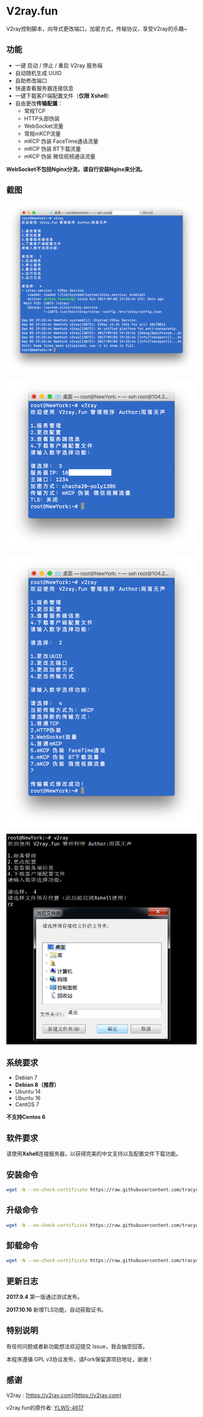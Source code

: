# V2ray.fun
V2ray控制脚本，向导式更改端口，加密方式，传输协议，享受V2ray的乐趣~

## 功能

- 一键 启动 / 停止 / 重启 V2ray 服务端
- 自动随机生成 UUID
- 自助修改端口
- 快速查看服务器连接信息
- 一键下载客户端配置文件（**仅限 Xshell**）
- 自由更改**传输配置**：
  - 常规TCP
  - HTTP头部伪装
  - WebSocket流量
  - 常规mKCP流量
  - mKCP 伪装 FaceTime通话流量
  - mKCP 伪装 BT下载流量
  - mKCP 伪装 微信视频通话流量

**WebSocket不包括Nginx分流，请自行安装Nginx来分流。**

## 截图

![1](1.png)

![2](2.png)

![3](3.png)

![4](4.png)

## 系统要求

- Debian 7 
- **Debian 8（推荐）**
- Ubuntu 14 
- Ubuntu 16 
- CentOS 7

**不支持Centos 6**

## 软件要求

请使用**Xshell**连接服务器，以获得完美的中文支持以及配置文件下载功能。

## 安装命令

```bash
wget -N --no-check-certificate https://raw.githubusercontent.com/tracyone/v2ray.fun/master/install.sh && bash install.sh
```

## 升级命令
```bash
wget -N --no-check-certificate https://raw.githubusercontent.com/tracyone/v2ray.fun/master/upgrade.sh && bash upgrade.sh && rm -rf upgrade.sh
```

## 卸载命令
```bash
wget -N --no-check-certificate https://raw.githubusercontent.com/tracyone/v2ray.fun/master/uninstall.sh && bash uninstall.sh
```

## 更新日志

**2017.9.4**
第一版通过测试发布。

**2017.10.16**
新增TLS功能，自动获取证书。

## 特别说明

有任何问题或者新功能想法欢迎提交 Issue，我会抽空回答。

本程序遵循 GPL v3协议发布，请Fork保留源项目地址，谢谢！

## 感谢

V2ray : [https://v2ray.com](https://v2ray.com)

v2ray.fun的原作者: [YLWS-4617](https://github.com/YLWS-4617)
